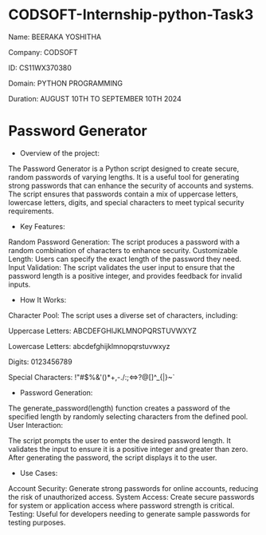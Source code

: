 # CODSOFT-Internship-python-Task3

Name: BEERAKA YOSHITHA

Company: CODSOFT

ID: CS11WX370380

Domain: PYTHON PROGRAMMING

Duration: AUGUST 10TH TO SEPTEMBER 10TH 2024

# Password Generator

- Overview of the project:

  
The Password Generator is a Python script designed to create secure, random passwords of varying lengths. It is a useful tool for generating strong passwords that can enhance the security of accounts and systems. The script ensures that passwords contain a mix of uppercase letters, lowercase letters, digits, and special characters to meet typical security requirements.
- Key Features:

  
Random Password Generation: The script produces a password with a random combination of characters to enhance security.
Customizable Length: Users can specify the exact length of the password they need.
Input Validation: The script validates the user input to ensure that the password length is a positive integer, and provides feedback for invalid inputs.
- How It Works:

  
Character Pool: The script uses a diverse set of characters, including:

Uppercase Letters: ABCDEFGHIJKLMNOPQRSTUVWXYZ

Lowercase Letters: abcdefghijklmnopqrstuvwxyz

Digits: 0123456789

Special Characters: !"#$%&'()*+,-./:;<=>?@[\]^_{|}~`


- Password Generation:

The generate_password(length) function creates a password of the specified length by randomly selecting characters from the defined pool.
User Interaction:

The script prompts the user to enter the desired password length.
It validates the input to ensure it is a positive integer and greater than zero.
After generating the password, the script displays it to the user.
- Use Cases:

  
Account Security: Generate strong passwords for online accounts, reducing the risk of unauthorized access.
System Access: Create secure passwords for system or application access where password strength is critical.
Testing: Useful for developers needing to generate sample passwords for testing purposes.
